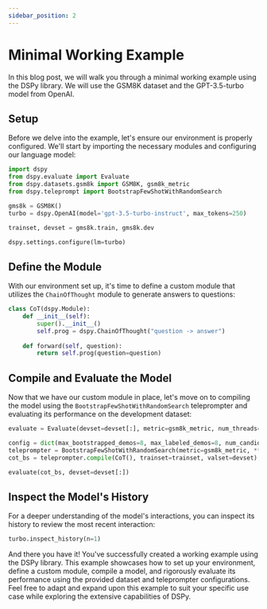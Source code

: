 ```yaml
---
sidebar_position: 2
---
```


# Minimal Working Example

In this blog post, we will walk you through a minimal working example using the DSPy library. We will use the GSM8K dataset and the GPT-3.5-turbo model from OpenAI.

## Setup

Before we delve into the example, let's ensure our environment is properly configured. We'll start by importing the necessary modules and configuring our language model:

```python
import dspy
from dspy.evaluate import Evaluate
from dspy.datasets.gsm8k import GSM8K, gsm8k_metric
from dspy.teleprompt import BootstrapFewShotWithRandomSearch

gms8k = GSM8K()
turbo = dspy.OpenAI(model='gpt-3.5-turbo-instruct', max_tokens=250)

trainset, devset = gms8k.train, gms8k.dev

dspy.settings.configure(lm=turbo)
```

## Define the Module

With our environment set up, it's time to define a custom module that utilizes the `ChainOfThought` module to generate answers to questions:

```python
class CoT(dspy.Module):
    def __init__(self):
        super().__init__()
        self.prog = dspy.ChainOfThought("question -> answer")
    
    def forward(self, question):
        return self.prog(question=question)
```

## Compile and Evaluate the Model

Now that we have our custom module in place, let's move on to compiling the model using the `BootstrapFewShotWithRandomSearch` teleprompter and evaluating its performance on the development dataset:

```python
evaluate = Evaluate(devset=devset[:], metric=gsm8k_metric, num_threads=4, display_progress=True, display_table=0)

config = dict(max_bootstrapped_demos=8, max_labeled_demos=8, num_candidate_programs=10, num_threads=NUM_THREADS)
teleprompter = BootstrapFewShotWithRandomSearch(metric=gsm8k_metric, **config)
cot_bs = teleprompter.compile(CoT(), trainset=trainset, valset=devset)

evaluate(cot_bs, devset=devset[:])
```

## Inspect the Model's History

For a deeper understanding of the model's interactions, you can inspect its history to review the most recent interaction:

```python
turbo.inspect_history(n=1)
```

And there you have it! You've successfully created a working example using the DSPy library. This example showcases how to set up your environment, define a custom module, compile a model, and rigorously evaluate its performance using the provided dataset and teleprompter configurations. Feel free to adapt and expand upon this example to suit your specific use case while exploring the extensive capabilities of DSPy.
